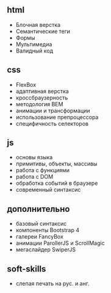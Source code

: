 ## html

- Блочная верстка
- Семантические теги
- Формы
- Мультимедиа
- Валидный код

## css

- FlexBox
- адаптивная верстка
- кроссбраузерность
- методология BEM
- анимации и трансформации
- использование препроцессора
- специфичность селекторов

## js

- основы языка
- примитивы, объекты, массивы
- работа с функциями
- работа с DOM
- обработка событий в браузере
- современный синтаксис

## дополнительно

- базовый синтаксис
- компоненты Bootstrap 4
- галереи FancyBox
- анимации ParollerJS и ScrollMagic
- мегаслайдер SwiperJS

## soft-skills

- слепая печать на рус. и анг.